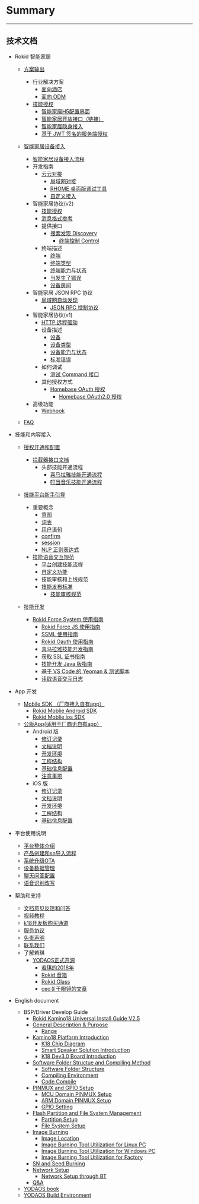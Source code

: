 # Summary
---------
技术文档
---------
* Rokid 智能家居
  * [方案输出](smarthome/README.md)
  	- 行业解决方案
		* [面向酒店](smarthome/hotel.md)
		* [面向 ODM](smarthome/odm.md)
	- [技能授权](smarthome/skills.md)
    	- [智能家居H5配置界面](smarthome/mobile-user-app.md)
    	- [智能家居开放接口（链接）](https://homebase-open.rokid.com/docs)
    	- [智能家居隐身接入](rokid-homebase-docs/intro/sdk.md)
		* [基于 JWT 签名的服务端授权](rokid-homebase-docs/connect/rfc7519.md)
  * [智能家居设备接入](rokid-homebase-docs/README.md)
  	- [智能家居设备接入流程](rokid-homebase-docs/intro/flow.md)
	- 开发指南
		* [云云对接](rokid-homebase-docs/connect/cloud-to-cloud.md)
      		* [局域网对接](rokid-homebase-docs/connect/via-lan.md)
      		* [RHOME 桌面版调试工具](rokid-homebase-docs/tools/rhome-desktop.md)
      		* [自定义接入](rokid-homebase-docs/tools/developer-driver.md)
	- 智能家居协议(v2)
		* [技能授权](rokid-homebase-docs/connect/rfc6749.md)
		* [消息格式参考](rokid-homebase-docs/v2/message-reference.md)
		* 提供接口
			* [搜索发现 Discovery](rokid-homebase-docs/v2/discovery.md)
        		* [终端控制 Control](rokid-homebase-docs/v2/control.md)
		* 终端描述
			* [终端](rokid-homebase-docs/v2/endpoint.md)
			* [终端类型](rokid-homebase-docs/v2/endpoint-type.md)
			* [终端能力与状态](rokid-homebase-docs/v2/rokid-interface.md)
			* [当发生了错误](rokid-homebase-docs/v2/error-response.md)
			* [设备房间](rokid-homebase-docs/v1/device/room-name.md)
	- 智能家居 JSON RPC 协议
		* [局域网自动发现](rokid-homebase-docs/connect/ssdp-auto-discovery.md)
      		* [JSON RPC 控制协议](rokid-homebase-docs/connect/json-rpc-over-tcp.md)
	- 智能家居协议(v1)
		* [HTTP 远程驱动](rokid-homebase-docs/connect/http-remote-driver.md)
		* 设备描述
			* [设备](rokid-homebase-docs/v1/device/device.md)
			* [设备类型](rokid-homebase-docs/v1/device/type.md)
			* [设备能力与状态](rokid-homebase-docs/v1/device/actions-and-state.md)
			* [标准错误](rokid-homebase-docs/v1/errors.md)
		* 如何调试
			* [测试 Command 接口](rokid-homebase-docs/tools/oauth-test.md)
		* 其他授权方式
			* [Homebase OAuth 授权](rokid-homebase-docs/v1/oauth.md)
        		* [Homebase OAuth2.0 授权](rokid-homebase-docs/v1/OAuth2.0.md)
	- 高级功能
		* [Webhook](rokid-homebase-docs/webhook/index.md)
  	
  * [FAQ](rokid-homebase-docs/faq.md)

* 技能和内容接入
  * [授权开通和配置](5-enableVoice/rokid-vsvy-sdk-docs/rookie-guide/skillstore.md)
  	* [拦截器接口文档](3-ApiReference/rokid-interceptor.md)
    	* 头部技能开通流程
        	* [喜马拉雅技能开通流程](5-enableVoice/rokid-vsvy-sdk-docs/rookie-guide/ximalaya.md) 
        	* [叮当音乐技能开通流程](5-enableVoice/rokid-vsvy-sdk-docs/rookie-guide/dingdangmusic.md)
  * [技能平台新手引导](2-RokidDocument/1-SkillsKit/platform-introduction.md) 
  	* 重要概念
		* [意图](2-RokidDocument/1-SkillsKit/important-concept/intend.md)
		* [词表](2-RokidDocument/1-SkillsKit/important-concept/word-list.md)
		* [用户语句](2-RokidDocument/1-SkillsKit/important-concept/usersays.md)
		* [confirm](2-RokidDocument/1-SkillsKit/important-concept/confirm.md)
		* [session](2-RokidDocument/1-SkillsKit/important-concept/session.md)
		* [NLP 正则表达式](2-RokidDocument/1-SkillsKit/important-concept/regular-expression.md)
	* [技能语音交互规范](2-RokidDocument/1-SkillsKit/rokid-voice-interaction-guidelines.md) 
    	* [平台创建技能流程](2-RokidDocument/1-SkillsKit/getting-started/creat.md)
    	* [自定义功能](2-RokidDocument/1-SkillsKit/more-fuction.md)  
    	* 技能审核和上线规范
		* [技能发布标准](4-TermsAndAgreements/rokid-skill-release-standard.md)
        	* [技能审核规范](4-TermsAndAgreements/rokid-skill-examine-and-verify-standard.md)
    
  * [技能开发](2-RokidDocument/1-SkillsKit/important-concept/cloud-app-development-protocol_cn.md) 
  	* [Rokid Force System 使用指南](2-RokidDocument/1-SkillsKit/rokid-force-system-tutorial.md)
    	* [Rokid Force JS 使用指南](2-RokidDocument/1-SkillsKit/rokid-force-js-tutorial.md)
    	* [SSML 使用指南](2-RokidDocument/1-SkillsKit/ssml-document.md)
    	* [Rokid Oauth 使用指南](2-RokidDocument/1-SkillsKit/rokid-oauth.md)
    	* [喜马拉雅技能开发指南](2-RokidDocument/1-SkillsKit/rokid-ximalay.md)
    	* [获取 SSL 证书指南](2-RokidDocument/1-SkillsKit/get-SSL-certificate-tutorial.md)
    	* [技能开发 Java 版指南](https://github.com/Rokid/rokid-skill-sample/tree/master/rokid-skill-sample-java)
    	* [基于 VS Code 的 Yeoman & 测试脚本](https://github.com/Rokid/generator-rokid/blob/master/generators/rfs)
    	* [读取语音交互日志](2-RokidDocument/1-SkillsKit/test-skill-through-device-log.md) 

* App 开发
    *  [Mobile SDK （厂商接入自有app）](5-enableVoice/rokid-vsvy-sdk-docs/mobliesdk/SDK.md)
        * [Rokid Moblie Android SDK](https://rokid.github.io/mobile-sdk-android-docs/)
        * [Rokid Moblie ios SDK](https://rokid.github.io/mobile-sdk-ios-docs/)
    *  [公版App(适用于厂商无自有app）](8-app/alliance/web/gongban.md)
        * Android 版
            * [修订记录](8-app/alliance/android/version.md)
            * [文档说明](8-app/alliance/android/summary.md)
            * [开发环境](8-app/alliance/android/develop.md)
            * [工程结构](8-app/alliance/android/resouce_summary.md)
            * [基础信息配置](8-app/alliance/android/config.md)
            * [注意事项](8-app/alliance/android/announcement.md)
        * iOS 版
            * [修订记录](8-app/alliance/iOS/version.md)
            * [文档说明](8-app/alliance/iOS/summary.md)
            * [开发环境](8-app/alliance/iOS/develop.md)
            * [工程结构](8-app/alliance/iOS/resouce_summary.md)
            * [基础信息配置](8-app/alliance/iOS/config.md)
* 平台使用说明
  * [平台整体介绍](README.md) 
  * [产品创建和sn导入流程](5-enableVoice/rokid-vsvy-sdk-docs/rookie-guide/rookie-guide-end.md)
  * [系统升级OTA](5-enableVoice/rokid-vsvy-sdk-docs/rookie-guide/ota.md) 
  * [设备数据管理](5-enableVoice/rokid-vsvy-sdk-docs/rookie-guide/data.md)
  * [聊天问答配置](5-enableVoice/rokid-vsvy-sdk-docs/rookie-guide/chat.md)
  * [语音识别改写](5-enableVoice/rokid-vsvy-sdk-docs/rookie-guide/query.md)
* 帮助和支持
  * [文档意见反馈和问答](https://developer-forum.rokid.com/c/53-category)
  * [视频教程](9-video/summary.md)
  * [k18开发板购买通道](https://detail.youzan.com/show/goods?alias=2g1gpqlb5vr8c&)    
  * [服务协议](4-TermsAndAgreements/community-service-agreement.md)
  * [免责声明](4-TermsAndAgreements/community-disclaimer.md)
  * [联系我们](contact-us.md) 
  * 了解若琪
  	- [YODAOS正式开源](https://developer-forum.rokid.com/t/topic/2890)
    	- [若琪的2018年](https://mp.weixin.qq.com/s/sCDJJAUBlAyc5uEAFihp6Q)
    	- [Rokid 音箱](https://www.rokid.com/alien.html)
    	- [Rokid Glass](https://glass.rokid.com)
    	- [ceo关于眼镜的文章](https://mp.weixin.qq.com/s/I-LImijqkI5lGxpThSm9jg)
* English document 
  * BSP/Driver Develop Guide
	  * [Rokid Kamino18 Universal Install Guide V2.5](10-bspguide-eng/README.md)
	  * [General Description & Purpose](10-bspguide-eng/general_description/README.md)
		  * [Range](10-bspguide-eng/general_description/range.md)
	  * [Kamino18 Platform Introduction](10-bspguide-eng/kamino18_platform_introduction/README.md)
		  * [K18 Chip Diagram](10-bspguide-eng/kamino18_platform_introduction/k18_chip_diagram.md)
		  * [Smart Speaker Solution Introduction](10-bspguide-eng/kamino18_platform_introduction/smart_speaker_solution_introduction.md)
		  * [K18 Dev3.0 Board Introduction](10-bspguide-eng/kamino18_platform_introduction/k18_dev30_board_introduction.md)
	  * [Software Folder Structue and Compiling Method](10-bspguide-eng/software_folder_structue_and_compiling_method/README.md)
		  * [Software Folder Structure](10-bspguide-eng/software_folder_structue_and_compiling_method/software_folder_structure.md)
		  * [Compiling Environment](10-bspguide-eng/software_folder_structue_and_compiling_method/compiling_environment.md)
		  * [Code Compile](10-bspguide-eng/software_folder_structue_and_compiling_method/code_compile.md)
	  * [PINMUX and GPIO Setup](10-bspguide-eng/pinmux_and_gpio_setup/README.md)
		  * [MCU Domain PINMUX Setup](10-bspguide-eng/pinmux_and_gpio_setup/mcu_domain_pinmux_setup.md)
		  * [ARM Domain PINMUX Setup](10-bspguide-eng/pinmux_and_gpio_setup/arm_domain_pinmux_setup.md)
		  * [GPIO Setting](10-bspguide-eng/pinmux_and_gpio_setup/gpio_setting.md)
	  * [Flash Partition and File System Management](10-bspguide-eng/flash_partition_and_file_system_management/README.md)
		  * [Partition Setup](10-bspguide-eng/flash_partition_and_file_system_management/partition_setup.md)
		  * [File System Setup](10-bspguide-eng/flash_partition_and_file_system_management/file_system_setup.md)
	  * [Image Burning](10-bspguide-eng/image_burning/README.md)
		  * [Image Location](10-bspguide-eng/image_burning/image_location.md)
		  * [Image Burning Tool Utilization for Linux PC](10-bspguide-eng/image_burning/image_burning_tool_utilization_for_linux_pc.md)
		  * [Image Burning Tool Utilization for Windows PC](10-bspguide-eng/image_burning/image_burning_tool_utilization_for_windows_pc.md)
		  * [Image Burning Tool Utilization for Factory](10-bspguide-eng/image_burning/image_burning_tool_utilization_for_factory.md)
	  * [SN and Seed Burning](10-bspguide-eng/sn_and_seed_burning.md)
	  * [Network Setup](10-bspguide-eng/network_setup/README.md)
		  * [Network Setup through BT](10-bspguide-eng/network_setup/network_setup_through_bt.md)
	  * [Q&A](10-bspguide-eng/q&a.md)
  * [YODAOS book](https://yodaos-project.github.io/yoda-book/en-us/)
  * [YODAOS Build Environment](5-enableVoice/rokid-vsvy-sdk-docs/yodaosSystem/general/YodaOS_Build_Environment.md)
